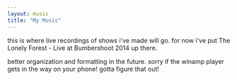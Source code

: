 ```yaml
---
layout: music
title: "My Music"
---
```


this is where live recordings of shows i've made will go. for now i've put The Lonely Forest - Live at Bumbershoot 2014 up there.

better organization and formatting in the future. sorry if the winamp player gets in the way on your phone! gotta figure that out!